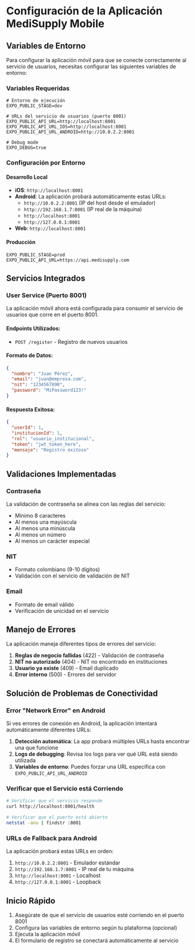 # Configuración de la Aplicación MediSupply Mobile

## Variables de Entorno

Para configurar la aplicación móvil para que se conecte correctamente al servicio de usuarios, necesitas configurar las siguientes variables de entorno:

### Variables Requeridas

```env
# Entorno de ejecución
EXPO_PUBLIC_STAGE=dev

# URLs del servicio de usuarios (puerto 8001)
EXPO_PUBLIC_API_URL=http://localhost:8001
EXPO_PUBLIC_API_URL_IOS=http://localhost:8001
EXPO_PUBLIC_API_URL_ANDROID=http://10.0.2.2:8001

# Debug mode
EXPO_DEBUG=true
```

### Configuración por Entorno

#### Desarrollo Local
- **iOS**: `http://localhost:8001`
- **Android**: La aplicación probará automáticamente estas URLs:
  - `http://10.0.2.2:8001` (IP del host desde el emulador)
  - `http://192.168.1.7:8001` (IP real de la máquina)
  - `http://localhost:8001`
  - `http://127.0.0.1:8001`
- **Web**: `http://localhost:8001`

#### Producción
```env
EXPO_PUBLIC_STAGE=prod
EXPO_PUBLIC_API_URL=https://api.medisupply.com
```

## Servicios Integrados

### User Service (Puerto 8001)
La aplicación móvil ahora está configurada para consumir el servicio de usuarios que corre en el puerto 8001.

#### Endpoints Utilizados:
- `POST /register` - Registro de nuevos usuarios

#### Formato de Datos:
```json
{
  "nombre": "Juan Pérez",
  "email": "juan@empresa.com",
  "nit": "1234567890",
  "password": "MiPassword123!"
}
```

#### Respuesta Exitosa:
```json
{
  "userId": 1,
  "institucionId": 1,
  "rol": "usuario_institucional",
  "token": "jwt_token_here",
  "mensaje": "Registro exitoso"
}
```

## Validaciones Implementadas

### Contraseña
La validación de contraseña se alinea con las reglas del servicio:
- Mínimo 8 caracteres
- Al menos una mayúscula
- Al menos una minúscula
- Al menos un número
- Al menos un carácter especial

### NIT
- Formato colombiano (9-10 dígitos)
- Validación con el servicio de validación de NIT

### Email
- Formato de email válido
- Verificación de unicidad en el servicio

## Manejo de Errores

La aplicación maneja diferentes tipos de errores del servicio:

1. **Reglas de negocio fallidas** (422) - Validación de contraseña
2. **NIT no autorizado** (404) - NIT no encontrado en instituciones
3. **Usuario ya existe** (409) - Email duplicado
4. **Error interno** (500) - Errores del servidor

## Solución de Problemas de Conectividad

### Error "Network Error" en Android

Si ves errores de conexión en Android, la aplicación intentará automáticamente diferentes URLs:

1. **Detección automática**: La app probará múltiples URLs hasta encontrar una que funcione
2. **Logs de debugging**: Revisa los logs para ver qué URL está siendo utilizada
3. **Variables de entorno**: Puedes forzar una URL específica con `EXPO_PUBLIC_API_URL_ANDROID`

### Verificar que el Servicio está Corriendo

```bash
# Verificar que el servicio responde
curl http://localhost:8001/health

# Verificar que el puerto está abierto
netstat -ano | findstr :8001
```

### URLs de Fallback para Android

La aplicación probará estas URLs en orden:
1. `http://10.0.2.2:8001` - Emulador estándar
2. `http://192.168.1.7:8001` - IP real de tu máquina
3. `http://localhost:8001` - Localhost
4. `http://127.0.0.1:8001` - Loopback

## Inicio Rápido

1. Asegúrate de que el servicio de usuarios esté corriendo en el puerto 8001
2. Configura las variables de entorno según tu plataforma (opcional)
3. Ejecuta la aplicación móvil
4. El formulario de registro se conectará automáticamente al servicio
